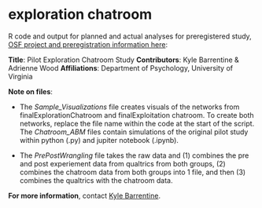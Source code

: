 # exploration chatroom
R code and output for planned and actual analyses for preregistered study, [OSF project and preregistration information here](https://osf.io/j25ut/): 

**Title**: Pilot Exploration Chatroom Study
**Contributors**: Kyle Barrentine & Adrienne Wood
**Affiliations**: Department of Psychology, University of Virginia

**Note on files**: 
* The *Sample_Visualizations* file creates visuals of the networks from finalExplorationChatroom and finalExploitation chatroom. To create both networks, replace the file name within the code at the start of the script. The *Chatroom_ABM* files contain simulations of the original pilot study within python (.py) and jupiter notebook (.ipynb). 

* The *PrePostWrangling* file takes the raw data and (1) combines the pre and post experiement data from qualtrics from both groups, (2) combines the chatroom data from both groups into 1 file, and then (3) combines the qualtrics with the chatroom data. 

**For more information**, contact [Kyle Barrentine](mailto:kjb4fv@virginia.edu). 

